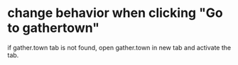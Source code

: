 # change behavior when clicking "Go to gathertown"

if gather.town tab is not found, open gather.town in new tab and activate the tab.

